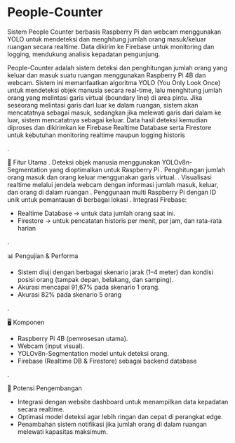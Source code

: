 # People-Counter
Sistem People Counter berbasis Raspberry Pi dan webcam menggunakan YOLO untuk mendeteksi dan menghitung jumlah orang masuk/keluar ruangan secara realtime. Data dikirim ke Firebase untuk monitoring dan logging, mendukung analisis kepadatan pengunjung.

People-Counter adalah sistem deteksi dan penghitungan jumlah orang yang keluar dan masuk suatu ruangan menggunakan Raspberry Pi 4B dan webcam. Sistem ini memanfaatkan algoritma YOLO (You Only Look Once) untuk mendeteksi objek manusia secara real-time, lalu menghitung jumlah orang yang melintasi garis virtual (boundary line) di area pintu. Jika seseorang melintasi garis dari luar ke dalam ruangan, sistem akan mencatatnya sebagai masuk, sedangkan jika melewati garis dari dalam ke luar, sistem mencatatnya sebagai keluar. Data hasil deteksi kemudian diproses dan dikirimkan ke Firebase Realtime Database serta Firestore untuk kebutuhan monitoring realtime maupun logging historis

.

🔧 Fitur Utama
. Deteksi objek manusia menggunakan YOLOv8n-Segmentation yang dioptimalkan untuk Raspberry Pi
. Penghitungan jumlah orang masuk dan orang keluar menggunakan garis virtual.
. Visualisasi realtime melalui jendela webcam dengan informasi jumlah masuk, keluar, dan orang di dalam ruangan
. Penggunaan multi Raspberry Pi dengan ID unik untuk pemantauan di berbagai lokasi
. Integrasi Firebase:
  - Realtime Database → untuk data jumlah orang saat ini.
  - Firestore → untuk pencatatan historis per menit, per jam, dan rata-rata harian

.

📊 Pengujian & Performa
- Sistem diuji dengan berbagai skenario jarak (1–4 meter) dan kondisi posisi orang (tampak depan, belakang, dan samping).
- Akurasi mencapai 91,67% pada skenario 1 orang.
- Akurasi 82% pada skenario 5 orang

.

🖥️ Komponen
- Raspberry Pi 4B (pemrosesan utama).
- Webcam (input visual).
- YOLOv8n-Segmentation model untuk deteksi orang.
- Firebase (Realtime DB & Firestore) sebagai backend database

.

🚀 Potensi Pengembangan
- Integrasi dengan website dashboard untuk menampilkan data kepadatan secara realtime.
- Optimasi model deteksi agar lebih ringan dan cepat di perangkat edge.
- Penambahan sistem notifikasi jika jumlah orang di dalam ruangan melewati kapasitas maksimum.
